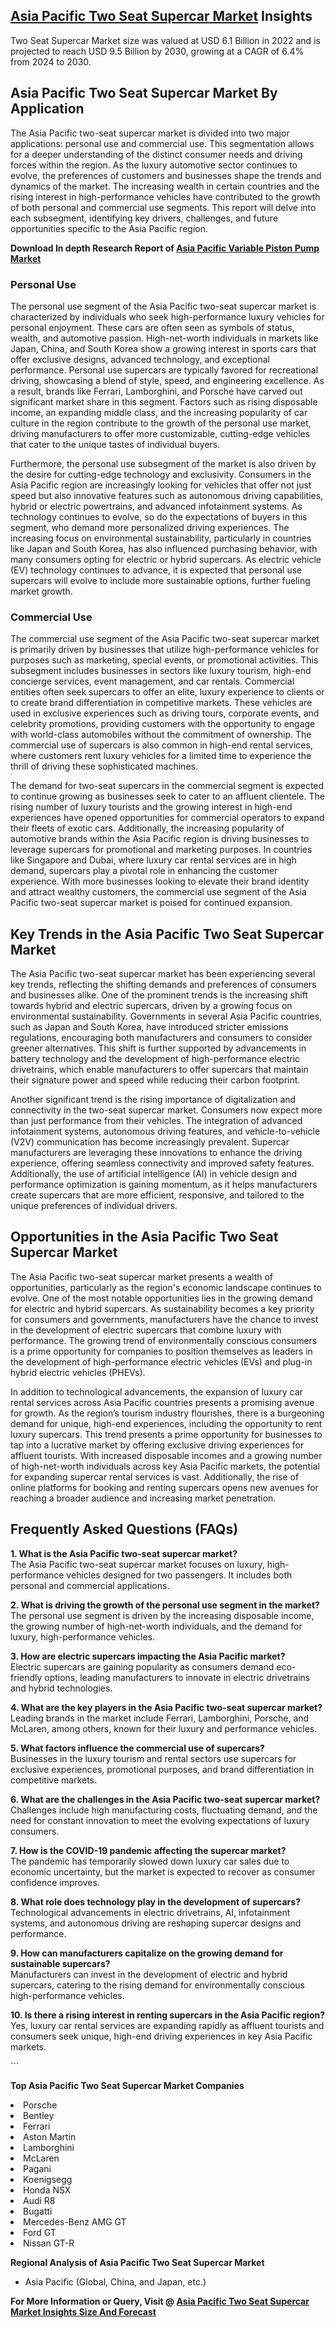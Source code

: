 <h2><a href="https://www.verifiedmarketreports.com/download-sample/?rid=246676&amp;utm_source=Github-Feb&amp;utm_medium=225" target="_blank">Asia Pacific Two Seat Supercar Market</a> Insights</h2><p>Two Seat Supercar Market size was valued at USD 6.1 Billion in 2022 and is projected to reach USD 9.5 Billion by 2030, growing at a CAGR of 6.4% from 2024 to 2030.</p><p><h2>Asia Pacific Two Seat Supercar Market By Application</h2> <p>The Asia Pacific two-seat supercar market is divided into two major applications: personal use and commercial use. This segmentation allows for a deeper understanding of the distinct consumer needs and driving forces within the region. As the luxury automotive sector continues to evolve, the preferences of customers and businesses shape the trends and dynamics of the market. The increasing wealth in certain countries and the rising interest in high-performance vehicles have contributed to the growth of both personal and commercial use segments. This report will delve into each subsegment, identifying key drivers, challenges, and future opportunities specific to the Asia Pacific region.</p> <p><strong><p><strong>Download In depth Research Report of <a href="https://www.verifiedmarketreports.com/download-sample/?rid=236118&amp;utm_source=Pulse-Dec&amp;utm_medium=225" target="_blank">Asia Pacific Variable Piston Pump Market</a></strong></p></strong></p> <h3>Personal Use</h3> <p>The personal use segment of the Asia Pacific two-seat supercar market is characterized by individuals who seek high-performance luxury vehicles for personal enjoyment. These cars are often seen as symbols of status, wealth, and automotive passion. High-net-worth individuals in markets like Japan, China, and South Korea show a growing interest in sports cars that offer exclusive designs, advanced technology, and exceptional performance. Personal use supercars are typically favored for recreational driving, showcasing a blend of style, speed, and engineering excellence. As a result, brands like Ferrari, Lamborghini, and Porsche have carved out significant market share in this segment. Factors such as rising disposable income, an expanding middle class, and the increasing popularity of car culture in the region contribute to the growth of the personal use market, driving manufacturers to offer more customizable, cutting-edge vehicles that cater to the unique tastes of individual buyers.</p> <p>Furthermore, the personal use subsegment of the market is also driven by the desire for cutting-edge technology and exclusivity. Consumers in the Asia Pacific region are increasingly looking for vehicles that offer not just speed but also innovative features such as autonomous driving capabilities, hybrid or electric powertrains, and advanced infotainment systems. As technology continues to evolve, so do the expectations of buyers in this segment, who demand more personalized driving experiences. The increasing focus on environmental sustainability, particularly in countries like Japan and South Korea, has also influenced purchasing behavior, with many consumers opting for electric or hybrid supercars. As electric vehicle (EV) technology continues to advance, it is expected that personal use supercars will evolve to include more sustainable options, further fueling market growth.</p> <h3>Commercial Use</h3> <p>The commercial use segment of the Asia Pacific two-seat supercar market is primarily driven by businesses that utilize high-performance vehicles for purposes such as marketing, special events, or promotional activities. This subsegment includes businesses in sectors like luxury tourism, high-end concierge services, event management, and car rentals. Commercial entities often seek supercars to offer an elite, luxury experience to clients or to create brand differentiation in competitive markets. These vehicles are used in exclusive experiences such as driving tours, corporate events, and celebrity promotions, providing customers with the opportunity to engage with world-class automobiles without the commitment of ownership. The commercial use of supercars is also common in high-end rental services, where customers rent luxury vehicles for a limited time to experience the thrill of driving these sophisticated machines.</p> <p>The demand for two-seat supercars in the commercial segment is expected to continue growing as businesses seek to cater to an affluent clientele. The rising number of luxury tourists and the growing interest in high-end experiences have opened opportunities for commercial operators to expand their fleets of exotic cars. Additionally, the increasing popularity of automotive brands within the Asia Pacific region is driving businesses to leverage supercars for promotional and marketing purposes. In countries like Singapore and Dubai, where luxury car rental services are in high demand, supercars play a pivotal role in enhancing the customer experience. With more businesses looking to elevate their brand identity and attract wealthy customers, the commercial use segment of the Asia Pacific two-seat supercar market is poised for continued expansion.</p> <h2>Key Trends in the Asia Pacific Two Seat Supercar Market</h2> <p>The Asia Pacific two-seat supercar market has been experiencing several key trends, reflecting the shifting demands and preferences of consumers and businesses alike. One of the prominent trends is the increasing shift towards hybrid and electric supercars, driven by a growing focus on environmental sustainability. Governments in several Asia Pacific countries, such as Japan and South Korea, have introduced stricter emissions regulations, encouraging both manufacturers and consumers to consider greener alternatives. This shift is further supported by advancements in battery technology and the development of high-performance electric drivetrains, which enable manufacturers to offer supercars that maintain their signature power and speed while reducing their carbon footprint.</p> <p>Another significant trend is the rising importance of digitalization and connectivity in the two-seat supercar market. Consumers now expect more than just performance from their vehicles. The integration of advanced infotainment systems, autonomous driving features, and vehicle-to-vehicle (V2V) communication has become increasingly prevalent. Supercar manufacturers are leveraging these innovations to enhance the driving experience, offering seamless connectivity and improved safety features. Additionally, the use of artificial intelligence (AI) in vehicle design and performance optimization is gaining momentum, as it helps manufacturers create supercars that are more efficient, responsive, and tailored to the unique preferences of individual drivers.</p> <h2>Opportunities in the Asia Pacific Two Seat Supercar Market</h2> <p>The Asia Pacific two-seat supercar market presents a wealth of opportunities, particularly as the region's economic landscape continues to evolve. One of the most notable opportunities lies in the growing demand for electric and hybrid supercars. As sustainability becomes a key priority for consumers and governments, manufacturers have the chance to invest in the development of electric supercars that combine luxury with performance. The growing trend of environmentally conscious consumers is a prime opportunity for companies to position themselves as leaders in the development of high-performance electric vehicles (EVs) and plug-in hybrid electric vehicles (PHEVs).</p> <p>In addition to technological advancements, the expansion of luxury car rental services across Asia Pacific countries presents a promising avenue for growth. As the region’s tourism industry flourishes, there is a burgeoning demand for unique, high-end experiences, including the opportunity to rent luxury supercars. This trend presents a prime opportunity for businesses to tap into a lucrative market by offering exclusive driving experiences for affluent tourists. With increased disposable incomes and a growing number of high-net-worth individuals across key Asia Pacific markets, the potential for expanding supercar rental services is vast. Additionally, the rise of online platforms for booking and renting supercars opens new avenues for reaching a broader audience and increasing market penetration.</p> <h2>Frequently Asked Questions (FAQs)</h2> <p><strong>1. What is the Asia Pacific two-seat supercar market?</strong><br> The Asia Pacific two-seat supercar market focuses on luxury, high-performance vehicles designed for two passengers. It includes both personal and commercial applications.</p> <p><strong>2. What is driving the growth of the personal use segment in the market?</strong><br> The personal use segment is driven by the increasing disposable income, the growing number of high-net-worth individuals, and the demand for luxury, high-performance vehicles.</p> <p><strong>3. How are electric supercars impacting the Asia Pacific market?</strong><br> Electric supercars are gaining popularity as consumers demand eco-friendly options, leading manufacturers to innovate in electric drivetrains and hybrid technologies.</p> <p><strong>4. What are the key players in the Asia Pacific two-seat supercar market?</strong><br> Leading brands in the market include Ferrari, Lamborghini, Porsche, and McLaren, among others, known for their luxury and performance vehicles.</p> <p><strong>5. What factors influence the commercial use of supercars?</strong><br> Businesses in the luxury tourism and rental sectors use supercars for exclusive experiences, promotional purposes, and brand differentiation in competitive markets.</p> <p><strong>6. What are the challenges in the Asia Pacific two-seat supercar market?</strong><br> Challenges include high manufacturing costs, fluctuating demand, and the need for constant innovation to meet the evolving expectations of luxury consumers.</p> <p><strong>7. How is the COVID-19 pandemic affecting the supercar market?</strong><br> The pandemic has temporarily slowed down luxury car sales due to economic uncertainty, but the market is expected to recover as consumer confidence improves.</p> <p><strong>8. What role does technology play in the development of supercars?</strong><br> Technological advancements in electric drivetrains, AI, infotainment systems, and autonomous driving are reshaping supercar designs and performance.</p> <p><strong>9. How can manufacturers capitalize on the growing demand for sustainable supercars?</strong><br> Manufacturers can invest in the development of electric and hybrid supercars, catering to the rising demand for environmentally conscious high-performance vehicles.</p> <p><strong>10. Is there a rising interest in renting supercars in the Asia Pacific region?</strong><br> Yes, luxury car rental services are expanding rapidly as affluent tourists and consumers seek unique, high-end driving experiences in key Asia Pacific markets.</p> ```</p><p><strong>Top Asia Pacific Two Seat Supercar Market Companies</strong></p><div data-test-id=""><p><li>Porsche</li><li> Bentley</li><li> Ferrari</li><li> Aston Martin</li><li> Lamborghini</li><li> McLaren</li><li> Pagani</li><li> Koenigsegg</li><li> Honda NSX</li><li> Audi R8</li><li> Bugatti</li><li> Mercedes-Benz AMG GT</li><li> Ford GT</li><li> Nissan GT-R</li></p><div><strong>Regional Analysis of&nbsp;Asia Pacific Two Seat Supercar Market</strong></div><ul><li dir="ltr"><p dir="ltr">Asia Pacific (Global, China, and Japan, etc.)</p></li></ul><p><strong>For More Information or Query, Visit @&nbsp;</strong><strong><a href="https://www.verifiedmarketreports.com/product/two-seat-supercar-market/?utm_source=Github-Feb&amp;utm_medium=225" target="_blank">Asia Pacific Two Seat Supercar Market Insights Size And Forecast</a></strong></p></div><h2>&nbsp;</h2><div data-test-id="">&nbsp;</div>
